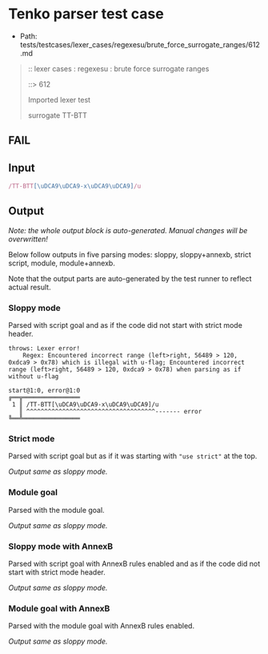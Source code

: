 # Tenko parser test case

- Path: tests/testcases/lexer_cases/regexesu/brute_force_surrogate_ranges/612.md

> :: lexer cases : regexesu : brute force surrogate ranges
>
> ::> 612
>
> Imported lexer test
>
> surrogate TT-BTT

## FAIL

## Input

`````js
/TT-BTT[\uDCA9\uDCA9-x\uDCA9\uDCA9]/u
`````

## Output

_Note: the whole output block is auto-generated. Manual changes will be overwritten!_

Below follow outputs in five parsing modes: sloppy, sloppy+annexb, strict script, module, module+annexb.

Note that the output parts are auto-generated by the test runner to reflect actual result.

### Sloppy mode

Parsed with script goal and as if the code did not start with strict mode header.

`````
throws: Lexer error!
    Regex: Encountered incorrect range (left>right, 56489 > 120, 0xdca9 > 0x78) which is illegal with u-flag; Encountered incorrect range (left>right, 56489 > 120, 0xdca9 > 0x78) when parsing as if without u-flag

start@1:0, error@1:0
╔══╦════════════════
 1 ║ /TT-BTT[\uDCA9\uDCA9-x\uDCA9\uDCA9]/u
   ║ ^^^^^^^^^^^^^^^^^^^^^^^^^^^^^^^^^^^^------- error
╚══╩════════════════

`````

### Strict mode

Parsed with script goal but as if it was starting with `"use strict"` at the top.

_Output same as sloppy mode._

### Module goal

Parsed with the module goal.

_Output same as sloppy mode._

### Sloppy mode with AnnexB

Parsed with script goal with AnnexB rules enabled and as if the code did not start with strict mode header.

_Output same as sloppy mode._

### Module goal with AnnexB

Parsed with the module goal with AnnexB rules enabled.

_Output same as sloppy mode._
